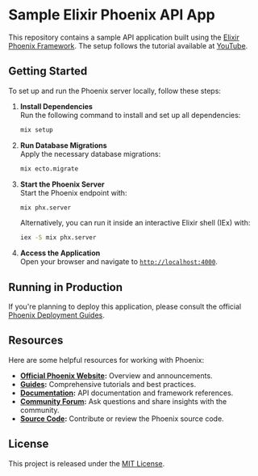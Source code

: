 # Sample Elixir Phoenix API App

This repository contains a sample API application built using the [Elixir Phoenix Framework](https://www.phoenixframework.org/). The setup follows the tutorial available at [YouTube](https://www.youtube.com/watch?v=9xaN44PNxps&t=801s).

## Getting Started

To set up and run the Phoenix server locally, follow these steps:

1. **Install Dependencies**  
   Run the following command to install and set up all dependencies:
   ```bash
   mix setup
   ```

2. **Run Database Migrations**  
   Apply the necessary database migrations:
   ```bash
   mix ecto.migrate
   ```

3. **Start the Phoenix Server**  
   Start the Phoenix endpoint with:
   ```bash
   mix phx.server
   ```
   Alternatively, you can run it inside an interactive Elixir shell (IEx) with:
   ```bash
   iex -S mix phx.server
   ```

4. **Access the Application**  
   Open your browser and navigate to [`http://localhost:4000`](http://localhost:4000).

## Running in Production

If you're planning to deploy this application, please consult the official [Phoenix Deployment Guides](https://hexdocs.pm/phoenix/deployment.html).

## Resources

Here are some helpful resources for working with Phoenix:

- **[Official Phoenix Website](https://www.phoenixframework.org/):** Overview and announcements.
- **[Guides](https://hexdocs.pm/phoenix/overview.html):** Comprehensive tutorials and best practices.
- **[Documentation](https://hexdocs.pm/phoenix):** API documentation and framework references.
- **[Community Forum](https://elixirforum.com/c/phoenix-forum):** Ask questions and share insights with the community.
- **[Source Code](https://github.com/phoenixframework/phoenix):** Contribute or review the Phoenix source code.

## License

This project is released under the [MIT License](LICENSE).
